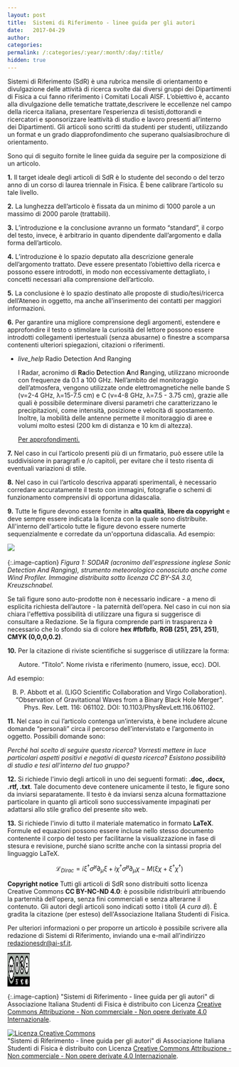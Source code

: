 ```yaml
---
layout: post
title:  Sistemi di Riferimento - linee guida per gli autori
date:   2017-04-29
author:
categories:
permalink: /:categories/:year/:month/:day/:title/
hidden: true
---
```

Sistemi di Riferimento (SdR) è una rubrica mensile di orientamento e divulgazione delle attività di ricerca svolte dai diversi gruppi dei Dipartimenti di Fisica a cui fanno riferimento i Comitati Locali AISF. L’obiettivo è, accanto alla divulgazione delle tematiche trattate,descrivere le eccellenze nel campo della ricerca italiana, presentare l’esperienza di tesisti,dottorandi e ricercatori e sponsorizzare leattività di studio e lavoro presenti all’interno dei Dipartimenti. Gli articoli sono scritti da studenti per studenti, utilizzando un format e un grado diapprofondimento che superano qualsiasibrochure di orientamento.

Sono qui di seguito fornite le linee guida da seguire per la composizione di un articolo.

**1.** Il target ideale degli articoli di SdR è lo studente del secondo o del terzo anno di un corso di laurea triennale in Fisica. È bene calibrare l’articolo su tale livello.

**2.** La lunghezza dell’articolo è fissata da un minimo di 1000 parole a un massimo di 2000 parole (trattabili).

**3.** L’introduzione e la conclusione avranno un formato “standard”, il corpo del testo, invece, è arbitrario in quanto dipendente dall’argomento e dalla forma dell’articolo.

**4.** L’introduzione è lo spazio deputato alla descrizione generale dell’argomento trattato. Deve essere presentato l’obiettivo della ricerca e possono essere introdotti, in modo non eccessivamente dettagliato, i concetti necessari alla comprensione dell’articolo.

**5.** La conclusione è lo spazio destinato alle proposte di studio/tesi/ricerca dell’Ateneo in oggetto, ma anche all’inserimento dei contatti per maggiori informazioni.

**6.** Per garantire una migliore comprensione degli argomenti, estendere e approfondire il testo o stimolare la curiosità del lettore possono essere introdotti collegamenti ipertestuali (senza abusarne) o finestre a scomparsa contenenti ulteriori spiegazioni, citazioni o riferimenti.

<ul class="collapsible" data-collapsible="accordion">
<li>
<div class="collapsible-header"><i class="material-icons">live_help</i> Radio Detection And Ranging</div>
<div class="collapsible-body">
<p>
I Radar, acronimo di <b>Ra</b>dio <b>D</b>etection <b>A</b>nd <b>R</b>anging, utilizzano microonde con frequenze da 0.1 a 100 GHz. Nell’ambito del monitoraggio dell’atmosfera, vengono utilizzate onde elettromagnetiche nelle bande S (&nu;=2-4 GHz, &lambda;=15-7.5 cm) e C (&nu;=4-8 GHz, &lambda;=7.5 - 3.75 cm), grazie alle quali è possibile determinare diversi parametri che caratterizzano le precipitazioni, come intensità, posizione e velocità di spostamento. Inoltre, la mobilità delle antenne permette il monitoraggio di aree e volumi molto estesi (200 km di distanza e 10 km di altezza).

<a href="http://meteorema.aquila.infn.it/radarweb/home/radar_intro/spiegazione2.html"> Per approfondimenti.</a>
</p>
</div>
</li>
</ul>

**7.** Nel caso in cui l’articolo presenti più di un firmatario, può essere utile la suddivisione in paragrafi e /o capitoli, per evitare che il testo risenta di eventuali variazioni di stile.

**8.** Nel caso in cui l’articolo descriva apparati sperimentali, è necessario corredare accuratamente il testo con immagini, fotografie o schemi di funzionamento comprensivi di opportuna didascalia.

**9.** Tutte le figure devono essere fornite in **alta qualità**, **libere da copyright** e deve sempre essere indicata la licenza con la quale sono distribuite. All'interno dell'articolo tutte le figure devono essere numerte sequenzialmente e corredate da un'opportuna didascalia. Ad esempio:


<div class="row">
<div class="col s12 m6 offset-m3">
<img src="/sistemidiriferimento/img/17_04_29_LG/lemonsodar.jpg"/>
</div>
</div>

{:.image-caption}
*Figura 1: SODAR (acronimo dell'espressione inglese Sonic Detection And Ranging), strumento meteorologico conosciuto anche come <i>Wind Profiler</i>. Immagine distribuita sotto licenza CC BY-SA 3.0, Kreuzschnabel.*


Se tali figure sono auto-prodotte non è necessario indicare - a meno di esplicita richiesta dell’autore - la paternità dell’opera. Nel caso in cui non sia chiara l'effettiva possibilità di utilizzare una figura si suggerisce di consultare a Redazione. Se la figura comprende parti in trasparenza è necessario che lo sfondo sia di colore **hex #fbfbfb**, **RGB (251, 251, 251)**, **CMYK (0,0,0,0.2)**.

**10.** Per la citazione di riviste scientifiche si suggerisce di utilizzare la forma:

<p align="center">Autore. “Titolo”. Nome rivista e riferimento (numero, issue, ecc). DOI.</p>

Ad esempio:

<p align="center">B. P. Abbott et al. (LIGO Scientific Collaboration and Virgo Collaboration). “Observation of Gravitational Waves from a Binary Black Hole Merger”. Phys. Rev. Lett. 116: 061102. DOI: 10.1103/PhysRevLett.116.061102.</p>

**11.** Nel caso in cui l’articolo contenga un’intervista, è bene includere alcune domande “personali” circa il percorso dell’intervistato e l’argomento in oggetto. Possibili domande sono:

*Perché hai scelto di seguire questa ricerca?*
*Vorresti mettere in luce particolari aspetti positivi e negativi di questa ricerca?*
*Esistono possibilità di studio e tesi all’interno del tuo gruppo?*

**12.** Si richiede l'invio degli articoli in uno dei seguenti formati: **.doc, .docx, .rtf, .txt**. Tale documento deve contenere unicamente il testo, le figure sono da inviarsi separatamente. Il testo è da inviarsi senza alcuna formattazione particolare in quanto gli articoli sono successivamente impaginati per adattarsi allo stile grafico del presente sito web.

**13.** Si richiede l'invio di tutto il materiale matematico in formato **LaTeX**. Formule ed equazioni possono essere incluse nello stesso documento contenente il corpo del testo per facilitarne la visualizzazione in fase di stesura e revisione, purché siano scritte anche con la sintassi propria del linguaggio LaTeX.

$$ \mathcal{L}_{Dirac} = i \xi^\dagger \bar{\sigma}^\mu \partial_\mu \xi + i \chi^\dagger \bar{\sigma}^\mu \partial_\mu \chi - M (\xi\chi + \xi^\dagger \chi^\dagger) $$

**Copyright notice** Tutti gli articoli di SdR sono distribuiti sotto licenza Creative Commons **CC BY-NC-ND 4.0**: è possibile ridistribuirli attribuendo la parternità dell'opera, senza fini commerciali e senza alterarne il contenuto. Gli autori degli articoli sono indicati sotto i titoli (*A cura di*). È gradita la citazione (per esteso) dell'Associazione Italiana Studenti di Fisica.

Per ulteriori informazioni o per proporre un articolo è possibile scrivere alla redazione di Sistemi di Riferimento, inviando una e-mail all’indirizzo <a href="mailto:redazionesdr@ai-sf.it">redazionesdr@ai-sf.it</a>.

<img src="/sistemidiriferimento/img/by-nc-nd.png" height="75" width="50" align="middle">

{:.image-caption}
"Sistemi di Riferimento - linee guida per gli autori" di Associazione Italiana Studenti di Fisica è distribuito con Licenza <a href="http://creativecommons.org/licenses/by-nc-nd/4.0/">Creative Commons Attribuzione - Non commerciale - Non opere derivate 4.0 Internazionale</a>.

<a rel="license" href="http://creativecommons.org/licenses/by-nc-nd/4.0/"><img alt="Licenza Creative Commons" style="border-width:0" src="https://i.creativecommons.org/l/by-nc-nd/4.0/80x15.png" /></a><br /><span xmlns:dct="http://purl.org/dc/terms/" property="dct:title">"Sistemi di Riferimento - linee guida per gli autori"</span> di<span xmlns:cc="http://creativecommons.org/ns#" property="cc:attributionName"> Associazione Italiana Studenti di Fisica</span> è distribuito con Licenza <a rel="license" href="http://creativecommons.org/licenses/by-nc-nd/4.0/">Creative Commons Attribuzione - Non commerciale - Non opere derivate 4.0 Internazionale</a>.

